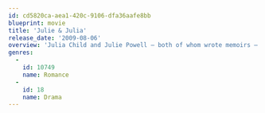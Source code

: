 ```yaml
---
id: cd5820ca-aea1-420c-9106-dfa36aafe8bb
blueprint: movie
title: 'Julie & Julia'
release_date: '2009-08-06'
overview: 'Julia Child and Julie Powell – both of whom wrote memoirs – find their lives intertwined. Though separated by time and space, both women are at loose ends... until they discover that with the right combination of passion, fearlessness and butter, anything is possible.'
genres:
  -
    id: 10749
    name: Romance
  -
    id: 18
    name: Drama
---
```

